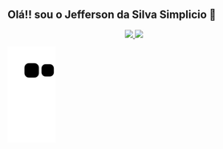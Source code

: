 ## Olá!! sou o Jefferson da Silva Simplicio 🐒
<div align="center">
  <a href="https://github.com/anuraghazra/github-readme-stats">
  <img height="150em" src="https://github-readme-stats.vercel.app/api?username=Jefferson-Simplicio&show_icons=true&theme=dracula&include_all_commits=true&count_private=true"/>
  <img height="150em" src="https://github-readme-stats.vercel.app/api/top-langs/?username=Jefferson-Simplicio&layout=compact&langs_count=7&theme=dracula"/>
</div>

 ![Snake animation](https://github.com/Jefferson-Simplicio/Jefferson-Simplicio/blob/output/github-contribution-grid-snake.svg)
